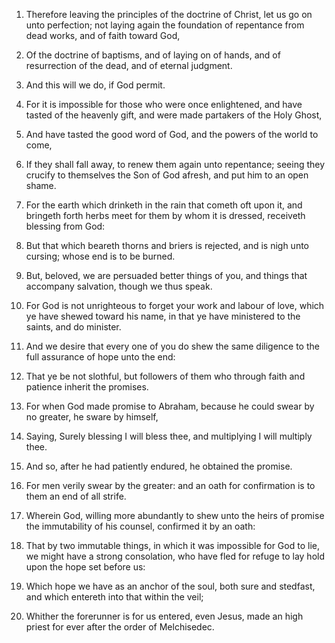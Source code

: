 1. Therefore leaving the principles of the doctrine of Christ, let us
go on unto perfection; not laying again the foundation of repentance
from dead works, and of faith toward God,

2. Of the doctrine of
baptisms, and of laying on of hands, and of resurrection of the dead,
and of eternal judgment.

3. And this will we do, if God permit.

4. For it is impossible for those who were once enlightened, and have
tasted of the heavenly gift, and were made partakers of the Holy
Ghost,

5. And have tasted the good word of God, and the powers of the
world to come,

6. If they shall fall away, to renew them again unto
repentance; seeing they crucify to themselves the Son of God afresh,
and put him to an open shame.

7. For the earth which drinketh in the rain that cometh oft upon it,
and bringeth forth herbs meet for them by whom it is dressed,
receiveth blessing from God:

8. But that which beareth thorns and
briers is rejected, and is nigh unto cursing; whose end is to be
burned.

9. But, beloved, we are persuaded better things of you, and things
that accompany salvation, though we thus speak.

10. For God is not unrighteous to forget your work and labour of
love, which ye have shewed toward his name, in that ye have ministered
to the saints, and do minister.

11. And we desire that every one of you do shew the same diligence to
the full assurance of hope unto the end:

12. That ye be not slothful,
but followers of them who through faith and patience inherit the
promises.

13. For when God made promise to Abraham, because he could swear by
no greater, he sware by himself,

14. Saying, Surely blessing I will
bless thee, and multiplying I will multiply thee.

15. And so, after he had patiently endured, he obtained the promise.

16. For men verily swear by the greater: and an oath for confirmation
is to them an end of all strife.

17. Wherein God, willing more abundantly to shew unto the heirs of
promise the immutability of his counsel, confirmed it by an oath:

18. That by two immutable things, in which it was impossible for God to
lie, we might have a strong consolation, who have fled for refuge to
lay hold upon the hope set before us:

19. Which hope we have as an
anchor of the soul, both sure and stedfast, and which entereth into
that within the veil;

20. Whither the forerunner is for us entered,
even Jesus, made an high priest for ever after the order of
Melchisedec.